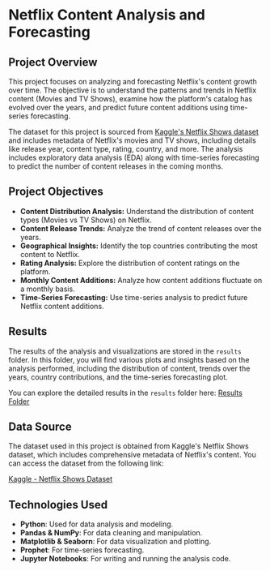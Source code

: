 # Netflix Content Analysis and Forecasting

## Project Overview

This project focuses on analyzing and forecasting Netflix's content growth over time. The objective is to understand the patterns and trends in Netflix content (Movies and TV Shows), examine how the platform's catalog has evolved over the years, and predict future content additions using time-series forecasting.

The dataset for this project is sourced from [Kaggle's Netflix Shows dataset](https://www.kaggle.com/datasets/shivamb/netflix-shows/data) and includes metadata of Netflix's movies and TV shows, including details like release year, content type, rating, country, and more. The analysis includes exploratory data analysis (EDA) along with time-series forecasting to predict the number of content releases in the coming months.

## Project Objectives

- **Content Distribution Analysis:** Understand the distribution of content types (Movies vs TV Shows) on Netflix.
- **Content Release Trends:** Analyze the trend of content releases over the years.
- **Geographical Insights:** Identify the top countries contributing the most content to Netflix.
- **Rating Analysis:** Explore the distribution of content ratings on the platform.
- **Monthly Content Additions:** Analyze how content additions fluctuate on a monthly basis.
- **Time-Series Forecasting:** Use time-series analysis to predict future Netflix content additions.

## Results

The results of the analysis and visualizations are stored in the `results` folder. In this folder, you will find various plots and insights based on the analysis performed, including the distribution of content, trends over the years, country contributions, and the time-series forecasting plot.

You can explore the detailed results in the `results` folder here: [Results Folder](./Results)

## Data Source

The dataset used in this project is obtained from Kaggle's Netflix Shows dataset, which includes comprehensive metadata of Netflix's content. You can access the dataset from the following link:

[Kaggle - Netflix Shows Dataset](https://www.kaggle.com/datasets/shubhendra7/netflix-shows)

## Technologies Used

- **Python**: Used for data analysis and modeling.
- **Pandas & NumPy**: For data cleaning and manipulation.
- **Matplotlib & Seaborn**: For data visualization and plotting.
- **Prophet**: For time-series forecasting.
- **Jupyter Notebooks**: For writing and running the analysis code.


